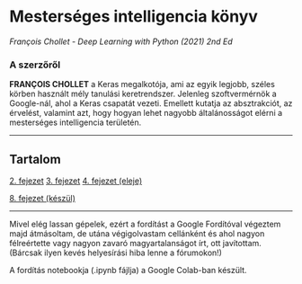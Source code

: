# Mesterséges intelligencia könyv
*François Chollet - Deep Learning with Python (2021) 2nd Ed*

### A szerzőről

**FRANÇOIS CHOLLET** a Keras megalkotója, ami az egyik legjobb, széles körben használt mély tanulási keretrendszer. Jelenleg szoftvermérnök a Google-nál, ahol a Keras csapatát vezeti. Emellett kutatja az absztrakciót, az érvelést, valamint azt, hogy hogyan lehet nagyobb általánosságot elérni a mesterséges intelligencia területén.

---

## Tartalom
[2. fejezet](chapter02.ipynb)
[3. fejezet](chapter03.ipynb)
[4. fejezet (eleje)](chapter04.ipynb)

[8. fejezet (készül)](chapter08.ipynb)

---

Mivel elég lassan gépelek, ezért a fordítást a Google Fordítóval végeztem majd átmásoltam, de utána végigolvastam cellánként és ahol nagyon félreértette vagy nagyon zavaró magyartalanságot írt, ott javítottam. (Bárcsak ilyen kevés helyesírási hiba lenne a fórumokon!) 

A fordítás notebookja (.ipynb fájlja) a Google Colab-ban készült. 
